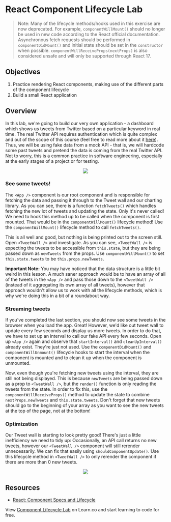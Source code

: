 # React Component Lifecycle Lab

> Note: Many of the lifecycle methods/hooks used in this exercise are now deprecated. For example, `componentWillMount()` should no longer be used in new code according to the React official documentation. Asynchronous fetch requests should be performed in `componentDidMount()` and initial state should be set in the `constructor` when possible. `componentWillReceiveProps(nextProps)` is also considered unsafe and will only be supported through React 17.

## Objectives

1. Practice rendering React components, making use of the different parts of
   the component lifecycle
2. Build a small React application

## Overview

In this lab, we're going to build our very own application - a dashboard which shows us tweets from Twitter based on a particular keyword in real time. The real Twitter API requires authentication which is quite complex and out of the scope of this course (feel free to read more about it [here](https://dev.twitter.com/oauth)). Thus, we will be using fake data from a mock API - that is, we will hardcode some past tweets and pretend the data is coming from the real Twitter API. Not to worry, this is a common practice in software engineering, especially at the early stages of a project or for testing.

<p align="center">
  <img src="https://www.rivaliq.com/wp-content/uploads/2015/06/marketing-works-net.png"/>
</p>

### See some tweets!
The `<App />` component is our root component and is responsible for fetching the data and passing it through to the Tweet wall and our charting library. As you can see, there is a function `fetchTweets()` which handles fetching the new lot of tweets and updating the state. Only it's never called! We need to hook this method up to be called when the component is first mounted. That would be in the `componentWillMount()` lifecycle method! Use the `componentWillMount()` lifecycle method to call `fetchTweets()`.

This is all well and good, but nothing is being printed out to the screen still. Open `<TweetWall />` and investigate. As you can see, `<TweetWall />` is expecting the tweets to be accessible from `this.state`, but they are being passed down as `newTweets` from the props. Use `componentWillMount()` to set `this.state.tweets` to be `this.props.newTweets`.

**Important Note:** You may have noticed that the data structure is a little bit weird in this lesson. A much saner approach would be to have an array of all of the tweets in the `<App />` and pass those down to the `<TweetWall />` (instead of it aggregating its own array of all tweets), however that  approach wouldn't allow us to work with all the lifecycle methods, which is why we're doing this in a bit of a roundabout way.

### Streaming tweets
If you've completed the last section, you should now see some tweets in the browser when you load the app. Great! However, we'd like out tweet wall to update every few seconds and display us more tweets. In order to do that, we have to set up an interval to call our fake API every few seconds. Open up `<App />` again and observe that `startInterval()` and `cleanUpInterval()` already exist. They're just not used. Use the `componentDidMount()` and `componentWillUnmount()` lifecycle hooks to start the interval when the component is mounted and to clean it up when the component is unmounted.

Now, even though you're fetching new tweets using the interval, they are still not being displayed. This is because `newTweets` are being passed down as a prop to `<TweetWall />`, but the `render()` function is only reading the tweets from the state. In order to fix this, use the `componentWillReceiveProps()` method to update the state to combine `nextProps.newTweets` and `this.state.tweets`. Don't forget that new tweets should go to the beginning of your array as you want to see the new tweets at the top of the page, not at the bottom!

### Optimization
Our Tweet wall is starting to look pretty good! There's just a little inefficiency we need to tidy up: Occasionally, an API call returns no new tweets, however our `<TweetWall />` component will still rerender unnecessarily. We can fix that easily using `shouldComponentUpdate()`. Use this lifecycle method in `<TweetWall />` to only rerender the component if there are more than 0 new tweets.

<p align="center">
  <img src="http://i.giphy.com/skmziDEEjiin6.gif"/>
</p>

## Resources

- [React: Component Specs and Lifecycle](https://facebook.github.io/react/docs/component-specs.html)

<p class='util--hide'>View <a href='https://learn.co/lessons/react-component-lifecycle-lab'>Component Lifecycle Lab</a> on Learn.co and start learning to code for free.</p>
